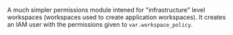 A much simpler permissions module intened for "infrastructure" level workspaces (workspaces used to create application workspaces). It creates an IAM user with the permissions given to `var.workspace_policy`.
